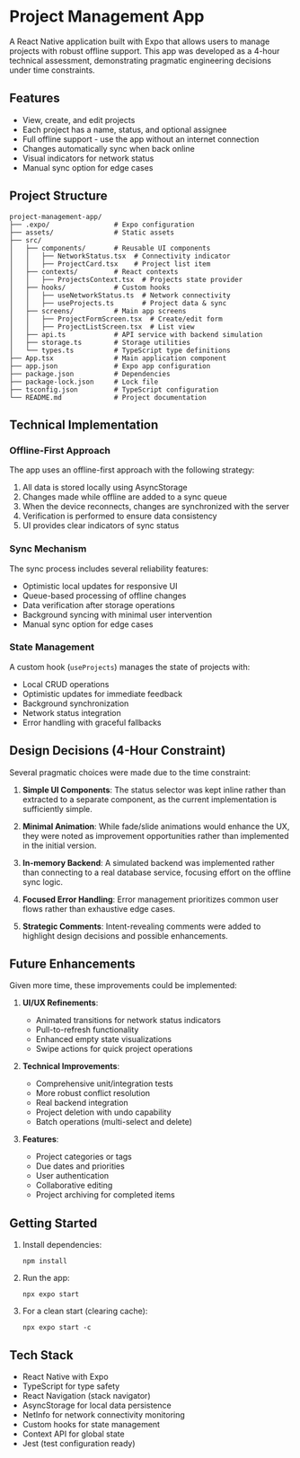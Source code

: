 # Project Management App

A React Native application built with Expo that allows users to manage projects with robust offline support. This app was developed as a 4-hour technical assessment, demonstrating pragmatic engineering decisions under time constraints.

## Features

- View, create, and edit projects
- Each project has a name, status, and optional assignee
- Full offline support - use the app without an internet connection
- Changes automatically sync when back online
- Visual indicators for network status
- Manual sync option for edge cases

## Project Structure

```
project-management-app/
├── .expo/                # Expo configuration
├── assets/               # Static assets
├── src/
│   ├── components/       # Reusable UI components
│   │   ├── NetworkStatus.tsx  # Connectivity indicator
│   │   ├── ProjectCard.tsx    # Project list item
│   ├── contexts/         # React contexts
│   │   ├── ProjectsContext.tsx  # Projects state provider
│   ├── hooks/            # Custom hooks
│   │   ├── useNetworkStatus.ts  # Network connectivity
│   │   ├── useProjects.ts       # Project data & sync
│   ├── screens/          # Main app screens
│   │   ├── ProjectFormScreen.tsx  # Create/edit form
│   │   ├── ProjectListScreen.tsx  # List view
│   ├── api.ts            # API service with backend simulation
│   ├── storage.ts        # Storage utilities 
│   └── types.ts          # TypeScript type definitions
├── App.tsx               # Main application component
├── app.json              # Expo app configuration
├── package.json          # Dependencies
├── package-lock.json     # Lock file
├── tsconfig.json         # TypeScript configuration
└── README.md             # Project documentation
```

## Technical Implementation

### Offline-First Approach

The app uses an offline-first approach with the following strategy:
1. All data is stored locally using AsyncStorage
2. Changes made while offline are added to a sync queue
3. When the device reconnects, changes are synchronized with the server
4. Verification is performed to ensure data consistency
5. UI provides clear indicators of sync status

### Sync Mechanism

The sync process includes several reliability features:
- Optimistic local updates for responsive UI
- Queue-based processing of offline changes
- Data verification after storage operations
- Background syncing with minimal user intervention
- Manual sync option for edge cases

### State Management

A custom hook (`useProjects`) manages the state of projects with:
- Local CRUD operations
- Optimistic updates for immediate feedback
- Background synchronization
- Network status integration
- Error handling with graceful fallbacks

## Design Decisions (4-Hour Constraint)

Several pragmatic choices were made due to the time constraint:

1. **Simple UI Components**: The status selector was kept inline rather than extracted to a separate component, as the current implementation is sufficiently simple.

2. **Minimal Animation**: While fade/slide animations would enhance the UX, they were noted as improvement opportunities rather than implemented in the initial version.

3. **In-memory Backend**: A simulated backend was implemented rather than connecting to a real database service, focusing effort on the offline sync logic.

4. **Focused Error Handling**: Error management prioritizes common user flows rather than exhaustive edge cases.

5. **Strategic Comments**: Intent-revealing comments were added to highlight design decisions and possible enhancements.

## Future Enhancements

Given more time, these improvements could be implemented:

1. **UI/UX Refinements**:
   - Animated transitions for network status indicators
   - Pull-to-refresh functionality
   - Enhanced empty state visualizations
   - Swipe actions for quick project operations

2. **Technical Improvements**:
   - Comprehensive unit/integration tests
   - More robust conflict resolution
   - Real backend integration
   - Project deletion with undo capability
   - Batch operations (multi-select and delete)

3. **Features**:
   - Project categories or tags
   - Due dates and priorities
   - User authentication
   - Collaborative editing
   - Project archiving for completed items

## Getting Started

1. Install dependencies:
   ```
   npm install
   ```

2. Run the app:
   ```
   npx expo start
   ```
   
3. For a clean start (clearing cache):
   ```
   npx expo start -c
   ```

## Tech Stack

- React Native with Expo
- TypeScript for type safety
- React Navigation (stack navigator)
- AsyncStorage for local data persistence
- NetInfo for network connectivity monitoring
- Custom hooks for state management
- Context API for global state
- Jest (test configuration ready) 